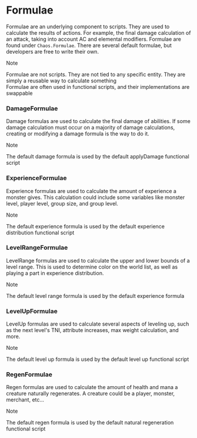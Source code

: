# Formulae

Formulae are an underlying component to scripts. They are used to calculate the results of actions. For example, the
final damage calculation of an attack, taking into account AC and elemental modifiers. Formulae are found under
`Chaos.Formulae`. There are several default formulae, but developers are free to write their own.

> [!NOTE]
> Formulae are not scripts. They are not tied to any specific entity. They are simply a reusable way to calculate
> something  
> Formulae are often used in functional scripts, and their implementations are swappable

### DamageFormulae

Damage formulas are used to calculate the final damage of abilities. If some damage calculation must occur on a majority
of damage calculations, creating or modifying a damage formula is the way to do it.

> [!NOTE]
> The default damage formula is used by the default applyDamage functional script

### ExperienceFormulae

Experience formulas are used to calculate the amount of experience a monster gives. This calculation could include some
variables like monster level, player level, group size, and group level.

> [!NOTE]
> The default experience formula is used by the default experience distribution functional script

### LevelRangeFormulae

LevelRange formulas are used to calculate the upper and lower bounds of a level range. This is used to determine color
on the world list, as well as playing a part in experience distribution.

> [!NOTE]
> The default level range formula is used by the default experience formula

### LevelUpFormulae

LevelUp formulas are used to calculate several aspects of leveling up, such as the next level's TNI, attribute
increases, max weight calculation, and more.

> [!NOTE]
> The default level up formula is used by the default level up functional script

### RegenFormulae

Regen formulas are used to calculate the amount of health and mana a creature naturally regenerates. A creature could be
a player, monster, merchant, etc...

> [!NOTE]
> The default regen formula is used by the default natural regeneration functional script